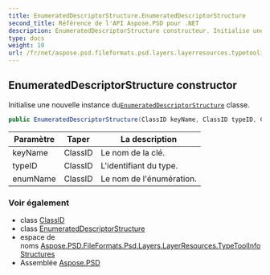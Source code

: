 ```yaml
---
title: EnumeratedDescriptorStructure.EnumeratedDescriptorStructure
second_title: Référence de l'API Aspose.PSD pour .NET
description: EnumeratedDescriptorStructure constructeur. Initialise une nouvelle instance duEnumeratedDescriptorStructure classe.
type: docs
weight: 10
url: /fr/net/aspose.psd.fileformats.psd.layers.layerresources.typetoolinfostructures/enumerateddescriptorstructure/enumerateddescriptorstructure/
---
```

## EnumeratedDescriptorStructure constructor

Initialise une nouvelle instance du[`EnumeratedDescriptorStructure`](../) classe.

```csharp
public EnumeratedDescriptorStructure(ClassID keyName, ClassID typeID, ClassID enumName)
```

| Paramètre | Taper | La description |
| --- | --- | --- |
| keyName | ClassID | Le nom de la clé. |
| typeID | ClassID | L'identifiant du type. |
| enumName | ClassID | Le nom de l'énumération. |

### Voir également

* class [ClassID](../../../aspose.psd.fileformats.psd.layers.layerresources/classid/)
* class [EnumeratedDescriptorStructure](../)
* espace de noms [Aspose.PSD.FileFormats.Psd.Layers.LayerResources.TypeToolInfoStructures](../../enumerateddescriptorstructure/)
* Assemblée [Aspose.PSD](../../../)


